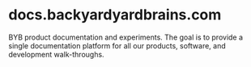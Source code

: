 # docs.backyardyardbrains.com
BYB product documentation and experiments. The goal is to provide a single documentation platform for all our products, software, and development walk-throughs.
